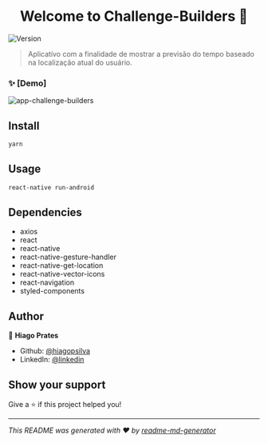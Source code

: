 <h1 align="center">Welcome to Challenge-Builders 👋</h1>
<p>
  <img alt="Version" src="https://img.shields.io/badge/version-0.0.1-blue.svg?cacheSeconds=2592000" />
</p>

>Aplicativo com a finalidade de mostrar a previsão do tempo baseado na localização atual do usuário.

### ✨ [Demo]
![app-challenge-builders](https://user-images.githubusercontent.com/47197695/85265141-2df69080-b448-11ea-8c09-ea908477907c.PNG)

## Install

```sh
yarn
```

## Usage

```sh
react-native run-android
```

## Dependencies
- axios
- react
- react-native
- react-native-gesture-handler
- react-native-get-location
- react-native-vector-icons
- react-navigation
- styled-components

## Author

👤 **Hiago Prates**

* Github: [@hiagopsilva](https://github.com/hiagopsilva)
* LinkedIn: [@linkedin](https://linkedin.com/in/hiago-prates-04902b132/)

## Show your support

Give a ⭐️ if this project helped you!

***
_This README was generated with ❤️ by [readme-md-generator](https://github.com/kefranabg/readme-md-generator)_
